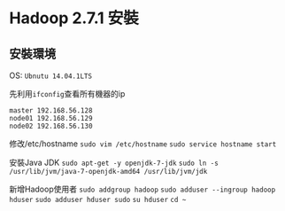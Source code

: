 # Hadoop 2.7.1 安裝

## 安裝環境
 OS: `Ubnutu 14.04.1LTS`
 
 先利用`ifconfig`查看所有機器的ip
 ```
 master	192.168.56.128
 node01	192.168.56.129
 node02	192.168.56.130
 ```
修改/etc/hostname
`sudo vim /etc/hostname`
`sudo service hostname start`

 安裝Java JDK
 `sudo apt-get -y openjdk-7-jdk`
 `sudo ln -s /usr/lib/jvm/java-7-openjdk-amd64 /usr/lib/jvm/jdk`

新增Hadoop使用者
`sudo addgroup hadoop`
`sudo adduser --ingroup hadoop hduser`
`sudo adduser hduser sudo`
`su hduser`
`cd ~`
